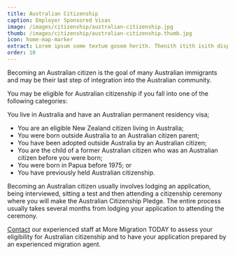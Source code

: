 ```yaml
---
title: Australian Citizenship
caption: Employer Sponsored Visas
image: /images/citizenship/australian-citizenship.jpg
thumb: /images/citizenship/australian-citizenship.thumb.jpg
icon: home-map-marker
extract: Lorem ipsum some textum gosem herith. Thenith itith isith displayeth henceforeth
order: 10
---
```

Becoming an Australian citizen is the goal of many Australian immigrants and may be their last step of integration into the Australian community.

You may be eligible for Australian citizenship if you fall into one of the following categories:

You live in Australia and have an Australian permanent residency visa;
* You are an eligible New Zealand citizen living in Australia;
* You were born outside Australia to an Australian citizen parent;
* You have been adopted outside Australia by an Australian citizen;
* You are the child of a former Australian citizen who was an Australian citizen before you were born;
* You were born in Papua before 1975; or
* You have previously held Australian citizenship.

Becoming an Australian citizen usually involves lodging an application, being interviewed, sitting a test and then attending a citizenship ceremony where you will make the Australian Citizenship Pledge. The entire process usually takes several months from lodging your application to attending the ceremony.

[Contact](/contact) our experienced staff at More Migration TODAY to assess your eligibility for Australian citizenship and to have your application prepared by an experienced migration agent.
